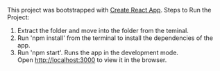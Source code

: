 This project was bootstrapped with [Create React App](https://github.com/facebook/create-react-app).
Steps to Run the Project:

1. Extract the folder and move into the folder from the teminal.
2. Run 'npm install' from the terminal to install the dependencies of the app.
3. Run 'npm start'. Runs the app in the development mode.  
   Open [http://localhost:3000](http://localhost:3000) to view it in the browser.

